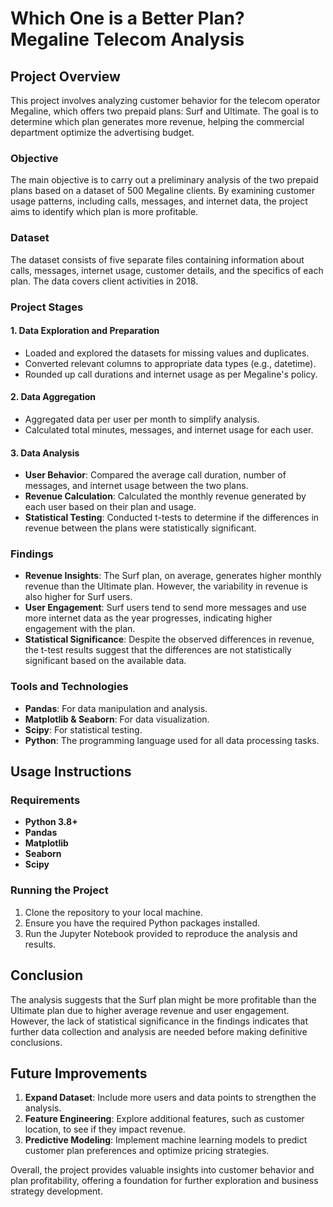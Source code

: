 
# Which One is a Better Plan? Megaline Telecom Analysis

## Project Overview

This project involves analyzing customer behavior for the telecom operator Megaline, which offers two prepaid plans: Surf and Ultimate. The goal is to determine which plan generates more revenue, helping the commercial department optimize the advertising budget.

### Objective

The main objective is to carry out a preliminary analysis of the two prepaid plans based on a dataset of 500 Megaline clients. By examining customer usage patterns, including calls, messages, and internet data, the project aims to identify which plan is more profitable.

### Dataset

The dataset consists of five separate files containing information about calls, messages, internet usage, customer details, and the specifics of each plan. The data covers client activities in 2018.

### Project Stages

#### 1. Data Exploration and Preparation

- Loaded and explored the datasets for missing values and duplicates.
- Converted relevant columns to appropriate data types (e.g., datetime).
- Rounded up call durations and internet usage as per Megaline's policy.

#### 2. Data Aggregation

- Aggregated data per user per month to simplify analysis.
- Calculated total minutes, messages, and internet usage for each user.

#### 3. Data Analysis

- **User Behavior**: Compared the average call duration, number of messages, and internet usage between the two plans.
- **Revenue Calculation**: Calculated the monthly revenue generated by each user based on their plan and usage.
- **Statistical Testing**: Conducted t-tests to determine if the differences in revenue between the plans were statistically significant.

### Findings

- **Revenue Insights**: The Surf plan, on average, generates higher monthly revenue than the Ultimate plan. However, the variability in revenue is also higher for Surf users.
- **User Engagement**: Surf users tend to send more messages and use more internet data as the year progresses, indicating higher engagement with the plan.
- **Statistical Significance**: Despite the observed differences in revenue, the t-test results suggest that the differences are not statistically significant based on the available data.

### Tools and Technologies

- **Pandas**: For data manipulation and analysis.
- **Matplotlib & Seaborn**: For data visualization.
- **Scipy**: For statistical testing.
- **Python**: The programming language used for all data processing tasks.

## Usage Instructions

### Requirements

- **Python 3.8+**
- **Pandas**
- **Matplotlib**
- **Seaborn**
- **Scipy**

### Running the Project

1. Clone the repository to your local machine.
2. Ensure you have the required Python packages installed.
3. Run the Jupyter Notebook provided to reproduce the analysis and results.

## Conclusion

The analysis suggests that the Surf plan might be more profitable than the Ultimate plan due to higher average revenue and user engagement. However, the lack of statistical significance in the findings indicates that further data collection and analysis are needed before making definitive conclusions.

## Future Improvements

1. **Expand Dataset**: Include more users and data points to strengthen the analysis.
2. **Feature Engineering**: Explore additional features, such as customer location, to see if they impact revenue.
3. **Predictive Modeling**: Implement machine learning models to predict customer plan preferences and optimize pricing strategies.

Overall, the project provides valuable insights into customer behavior and plan profitability, offering a foundation for further exploration and business strategy development.
